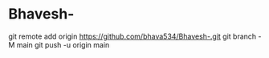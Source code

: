 # Bhavesh-
git remote add origin https://github.com/bhava534/Bhavesh-.git
git branch -M main
git push -u origin main
